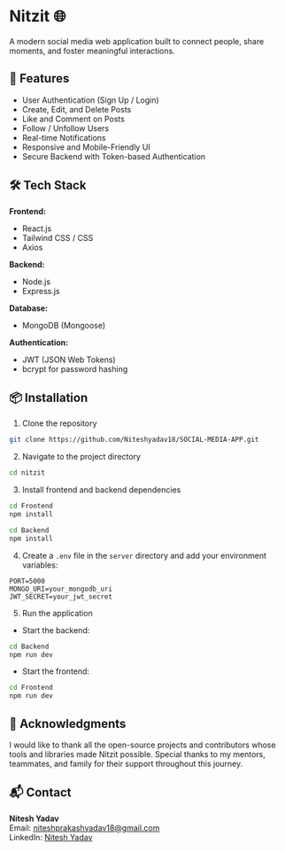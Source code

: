 # Nitzit 🌐  
A modern social media web application built to connect people, share moments, and foster meaningful interactions.

## 🚀 Features

- User Authentication (Sign Up / Login)
- Create, Edit, and Delete Posts
- Like and Comment on Posts
- Follow / Unfollow Users
- Real-time Notifications
- Responsive and Mobile-Friendly UI
- Secure Backend with Token-based Authentication

## 🛠️ Tech Stack

**Frontend:**
- React.js
- Tailwind CSS / CSS
- Axios

**Backend:**
- Node.js
- Express.js

**Database:**
- MongoDB (Mongoose)

**Authentication:**
- JWT (JSON Web Tokens)
- bcrypt for password hashing

## 📦 Installation

1. Clone the repository  
```bash
git clone https://github.com/Niteshyadav18/SOCIAL-MEDIA-APP.git
```

2. Navigate to the project directory  
```bash
cd nitzit
```

3. Install frontend and backend dependencies  
```bash
cd Frontend
npm install

cd Backend
npm install
```

4. Create a `.env` file in the `server` directory and add your environment variables:
```
PORT=5000
MONGO_URI=your_mongodb_uri
JWT_SECRET=your_jwt_secret
```

5. Run the application  
- Start the backend:
```bash
cd Backend
npm run dev
```

- Start the frontend:
```bash
cd Frontend
npm run dev
```



## 🙏 Acknowledgments

I would like to thank all the open-source projects and contributors whose tools and libraries made Nitzit possible. Special thanks to my mentors, teammates, and family for their support throughout this journey.

## 📬 Contact

**Nitesh Yadav**  
Email: niteshprakashyadav18@gmail.com  
LinkedIn: [Nitesh Yadav](https://www.linkedin.com/in/nitesh-yadav-00392823a/)
